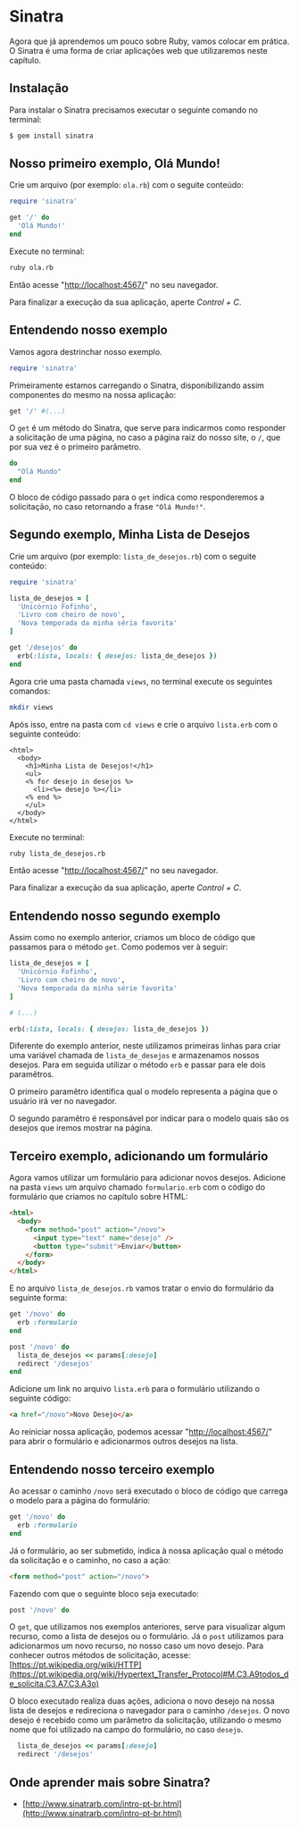 # Sinatra

Agora que já aprendemos um pouco sobre Ruby, vamos colocar em prática. O Sinatra
é uma forma de criar aplicações web que utilizaremos neste capítulo.

## Instalação

Para instalar o Sinatra precisamos executar o seguinte comando no terminal:

```sh
$ gem install sinatra
```

## Nosso primeiro exemplo, Olá Mundo!

Crie um arquivo (por exemplo: `ola.rb`) com o seguite conteúdo:

```ruby
require 'sinatra'

get '/' do
  'Olá Mundo!'
end
```

Execute no terminal:

```sh
ruby ola.rb
```

Então acesse "[http://localhost:4567/](http://localhost:4567/)" no seu navegador.

Para finalizar a execução da sua aplicação, aperte *Control + C*.

## Entendendo nosso exemplo

Vamos agora destrinchar nosso exemplo.

```ruby
require 'sinatra'
```

Primeiramente estamos carregando o Sinatra, disponibilizando assim componentes
do mesmo na nossa aplicação:

```ruby
get '/' #(...)
```

O `get` é um método do Sinatra, que serve para indicarmos como responder a
solicitação de uma página, no caso a página raiz do nosso site, o `/`, que por
sua vez é o primeiro parâmetro.

```ruby
do
  "Olá Mundo"
end
```

O bloco de código passado para o `get` indica como responderemos a solicitação,
no caso retornando a frase `"Olá Mundo!"`.

## Segundo exemplo, Minha Lista de Desejos

Crie um arquivo (por exemplo: `lista_de_desejos.rb`) com o seguite conteúdo:

```ruby
require 'sinatra'

lista_de_desejos = [
  'Unicórnio Fofinho',
  'Livro com cheiro de novo',
  'Nova temporada da minha séria favorita'
]

get '/desejos' do
  erb(:lista, locals: { desejos: lista_de_desejos })
end
```

Agora crie uma pasta chamada `views`, no terminal execute os seguintes comandos:

```sh
mkdir views
```

Após isso, entre na pasta com `cd views` e crie o arquivo `lista.erb` com o
seguinte conteúdo:

```erb
<html>
  <body>
    <h1>Minha Lista de Desejos!</h1>
    <ul>
    <% for desejo in desejos %>
      <li><%= desejo %></li>
    <% end %>
    </ul>
  </body>
</html>
```

Execute no terminal:

```sh
ruby lista_de_desejos.rb
```

Então acesse "[http://localhost:4567/](http://localhost:4567/)" no seu navegador.

Para finalizar a execução da sua aplicação, aperte *Control + C*.

## Entendendo nosso segundo exemplo

Assim como no exemplo anterior, criamos um bloco de código que passamos para o
método `get`. Como podemos ver à seguir:

```ruby
lista_de_desejos = [
  'Unicórnio Fofinho',
  'Livro com cheiro de novo',
  'Nova temporada da minha série favorita'
]

# (...)

erb(:lista, locals: { desejos: lista_de_desejos })
```

Diferente do exemplo anterior, neste utilizamos primeiras linhas para criar uma
variável chamada de `lista_de_desejos` e armazenamos nossos desejos.
Para em seguida utilizar o método `erb` e passar para ele dois paramêtros.

O primeiro paramêtro identifica qual o modelo representa a página que o usuário
irá ver no navegador.

O segundo paramêtro é responsável por indicar para o modelo quais são os desejos
que iremos mostrar na página.

## Terceiro exemplo, adicionando um formulário

Agora vamos utilizar um formulário para adicionar novos desejos. Adicione na
pasta `views` um arquivo chamado `formulario.erb` com o código do formulário
que criamos no capítulo sobre HTML:

```html
<html>
  <body>
    <form method="post" action="/novo">
      <input type="text" name="desejo" />
      <button type="submit">Enviar</button>
    </form>
  </body>
</html>
```

E no arquivo `lista_de_desejos.rb` vamos tratar o envio do formulário da
seguinte forma:

```ruby
get '/novo' do
  erb :formulario
end

post '/novo' do
  lista_de_desejos << params[:desejo]
  redirect '/desejos'
end
```

Adicione um link no arquivo `lista.erb` para o formulário utilizando o seguinte
código:

```html
<a href="/novo">Novo Desejo</a>
```

Ao reiniciar nossa aplicação, podemos acessar
"[http://localhost:4567/](http://localhost:4567/novo)" para abrir o formulário
e adicionarmos outros desejos na lista.

## Entendendo nosso terceiro exemplo

Ao acessar o caminho `/novo` será executado o bloco de código que carrega o
modelo para a página do formulário:

```ruby
get '/novo' do
  erb :formulario
end
```

Já o formulário, ao ser submetido, indica à nossa aplicação qual o método da
solicitação e o caminho, no caso a ação:

```html
<form method="post" action="/novo">
```

Fazendo com que o seguinte bloco seja executado:

```ruby
post '/novo' do
```

O `get`, que utilizamos nos exemplos anteriores, serve para visualizar algum
recurso, como a lista de desejos ou o formulário. Já o `post` utilizamos para
adicionarmos um novo recurso, no nosso caso um novo desejo. Para conhecer outros
métodos de solicitação, acesse:
[https://pt.wikipedia.org/wiki/HTTP](https://pt.wikipedia.org/wiki/Hypertext_Transfer_Protocol#M.C3.A9todos_de_solicita.C3.A7.C3.A3o)

O bloco executado realiza duas ações, adiciona o novo desejo na nossa lista de
desejos e redireciona o navegador para o caminho `/desejos`. O novo desejo é
recebido como um parâmetro da solicitação, utilizando o mesmo nome que foi
utilizado na campo do formulário, no caso `desejo`.

```ruby
  lista_de_desejos << params[:desejo]
  redirect '/desejos'
```

## Onde aprender mais sobre Sinatra?

* [http://www.sinatrarb.com/intro-pt-br.html](http://www.sinatrarb.com/intro-pt-br.html)
